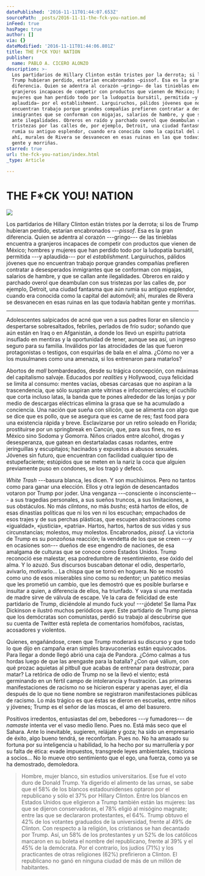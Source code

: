```yaml
---
datePublished: '2016-11-11T01:44:07.653Z'
sourcePath: _posts/2016-11-11-the-fck-you-nation.md
inFeed: true
hasPage: true
author: []
via: {}
dateModified: '2016-11-11T01:44:06.801Z'
title: THE F*CK YOU! NATION
publisher:
  name: PABLO A. CICERO ALONZO
description: >-
  Los partidarios de Hillary Clinton están tristes por la derrota; si los de
  Trump hubieran perdido, estarían encabronados —pissof. Esa es la gran
  diferencia. Quien se adentra al corazón —gringo— de las tinieblas encuentra a
  granjeros incapaces de competir con productos que vienen de México; hombres y
  mujeres que han perdido todo por la ludopatía bursátil, permitida —y
  aplaudida— por el establishment. Larguiruchos, pálidos jóvenes que no
  encuentran trabajo porque grandes compañías prefieren contratar a desesperados
  inmigrantes que se conforman con migajas, salarios de hambre, y que se callan
  ante ilegalidades. Obreros en raído y parchado overol que deambulan con sus
  tristezas por las calles de, por ejemplo, Detroit, una ciudad fantasma que aún
  rumia su antiguo esplendor, cuando era conocida como la capital del automóvil;
  ahí, murales de Rivera se desvanecen en esas ruinas en las que todavía habitan
  gente y morriñas.
starred: true
url: the-fck-you-nation/index.html
_type: Article

---
```

# THE F\*CK YOU! NATION
![](https://the-grid-user-content.s3-us-west-2.amazonaws.com/336ab560-0995-4518-bbcb-98c8ad7bef5b.jpg)

Los partidarios de Hillary Clinton están tristes por la derrota; si los de Trump hubieran perdido, estarían encabronados ---_pissof_. Esa es la gran diferencia. Quien se adentra al corazón ---gringo--- de las tinieblas encuentra a granjeros incapaces de competir con productos que vienen de México; hombres y mujeres que han perdido todo por la ludopatía bursátil, permitida ---y aplaudida--- por el _establishment_. Larguiruchos, pálidos jóvenes que no encuentran trabajo porque grandes compañías prefieren contratar a desesperados inmigrantes que se conforman con migajas, salarios de hambre, y que se callan ante ilegalidades. Obreros en raído y parchado overol que deambulan con sus tristezas por las calles de, por ejemplo, Detroit, una ciudad fantasma que aún rumia su antiguo esplendor, cuando era conocida como la capital del automóvil; ahí, murales de Rivera se desvanecen en esas ruinas en las que todavía habitan gente y morriñas.

---

Adolescentes salpicados de acné que ven a sus padres llorar en silencio y despertarse sobresaltados, febriles, perlados de frío sudor; soñando que aún están en Iraq o en Afganistán, a donde los llevó un espíritu patriota insuflado en mentiras y la oportunidad de tener, aunque sea así, un ingreso seguro para su familia. Inválidos por las atrocidades de las que fueron protagonistas o testigos, con esquirlas de bala en el alma. ¿Cómo no ver a los musulmanes como una amenaza, si los entrenaron para matarlos?

Abortos de _mall_ bombardeados, desde su trágica concepción, con máximas del capitalismo salvaje. Educados por _realities_ y Hollywood, cuya felicidad se limita al consumo: mentes vacías, obesas carcasas que no aspiran a la trascendencia, que sólo suspiran ante vitrinas e infocomerciales; el cuchillo que corta incluso latas, la banda que te pones alrededor de las lonjas y por medio de descargas eléctricas elimina la grasa que se ha acumulado a conciencia. Una nación que sueña con silicón, que se alimenta con algo que se dice que es pollo, que se asegura que es carne de res; fast food para una existencia rápida y breve. Esclavizarse por un retiro soleado en Florida; prostituirse por un springbreak en Cancún, que, para sus fines, no es México sino Sodoma y Gomorra. Niños criados entre alcohol, drogas y desesperanza, que gatean en destartaladas casas rodantes, entre jeringuillas y escupitajos; hacinados y expuestos a abusos sexuales. Jóvenes sin futuro, que encuentran con facilidad cualquier tipo de estupefaciente; estúpidos que se meten en la nariz la coca que alguien previamente puso en condones, se los tragó y defecó.

_White Trash_ ---basura blanca, les dicen. Y son muchísimos. Pero no tantos como para ganar una elección. Ellos y otra legión de desencantados votaron por Trump por joder. Una venganza ---consciente o inconsciente--- a sus tragedias personales, a sus sueños truncos, a sus limitaciones, a sus obstáculos. No más _clintons_, no más _bushs_; está hartos de ellos, de esas dinastías políticas que ni los ven ni los escuchan; empachados de esos trajes y de sus perchas plásticas, que escupen abstracciones como «igualdad», «justicia», «patria». Hartos, hartos, hartos de sus vidas y sus circunstancias; molestos, muy molestos. Encabronados, _pissof_. La victoria de Trump es su ponzoñosa reacción; la vendetta de los que se creen ---y en ocasiones son--- dueños de ese engendro de naciones, de esa amalgama de culturas que se conoce como Estados Unidos. Trump reconoció ese malestar, esa podredumbre de resentimiento, ese óxido del alma. Y lo azuzó. Sus discursos buscaban detonar el odio, despertarlo, avivarlo, motivarlo... La chispa que se tornó en hoguera. No se mostró como uno de esos miserables sino como su redentor; un patético mesías que les prometió un cambio, que les demostró que es posible burlarse e insultar a quien, a diferencia de ellos, ha triunfado. Y vaya si una mentada de madre sirve de válvula de escape. Ve la cara de felicidad de este partidario de Trump, diciéndole al mundo fuck you! ---¡jódete! Se llama Pax Dickinson e ilustró muchos periódicos ayer. Este partidario de Trump piensa que los demócratas son comunistas, perdió su trabajo al descubrirse que su cuenta de Twitter está repleta de comentarios homófobos, racistas, acosadores y violentos.

Quienes, engañándose, creen que Trump moderará su discurso y que todo lo que dijo en campaña eran simples bravuconerías están equivocados. Para llegar a donde llegó abrió una caja de Pandora. ¿Cómo calmas a tus hordas luego de que las arengaste para la batalla? ¿Con qué válium, con qué prozac aquietas al pitbull que acabas de entrenar para destrozar, para matar? La retórica de odio de Trump no se la llevó el viento; está germinando en un fértil campo de intolerancia y frustración. Las primeras manifestaciones de racismo no se hicieron esperar y apenas ayer, el día después de lo que no tiene nombre se registraron manifestaciones públicas de racismo. Lo más trágico es que éstas se dieron en escuelas, entre niños y jóvenes; Trump es el señor de las moscas, el amo del basurero.

Positivos irredentos, entusiastas del _om_, bebedores ---y fumadores--- de _namaste_ intenta ver el vaso medio lleno. Pues no. Está más seco que el Sahara. Ante lo inevitable, sugieren, relájate y goza; ha sido un empresario de éxito, algo bueno tendrá, se reconfortan. Pues no. No ha amasado su fortuna por su inteligencia u habilidad, lo ha hecho por su marrullería y por su falta de ética: evade impuestos, transgrede leyes ambientales, traiciona a socios... No lo mueve otro sentimiento que el ego, una fuerza, como ya se ha demostrado, demoledora.

> Hombre, mujer blanco, sin estudios universitarios. Ese fue el voto duro de Donald Trump. Ya digerido el alimento de las urnas, se sabe que el 58% de los blancos estadounidenses optaron por el republicano y sólo el 37% por Hillary Clinton. Entre los blancos en Estados Unidos que eligieron a Trump también están las mujeres: las que se dijeron conservadoras, el 78% eligió al misógino magnate; entre las que se declararon protestantes, el 64%. Trump obtuvo el 42% de los votantes graduados de la universidad, frente al 49% de Clinton. Con respecto a la religión, los cristianos se han decantado por Trump. Así, un 58% de los protestantes y un 52% de los católicos marcaron en su boleta el nombre del republicano, frente al 39% y el 45% de la demócrata. Por el contrario, los judíos (71%) y los practicantes de otras religiones (62%) prefirieron a Clinton. El republicano no ganó en ninguna ciudad de más de un millón de habitantes.